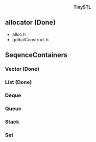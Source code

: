 <p align="center">
	<strong> TinySTL </strong>
</p>

## allocator (Done)
- alloc.h
- golbalConstruct.h

## SeqenceContainers
### Vector (Done)

### List   (Done)

### Deque

### Queue

### Stack

### Set